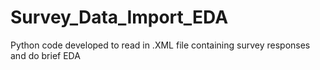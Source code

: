 # Survey_Data_Import_EDA
Python code developed to read in .XML file containing survey responses and do brief EDA
